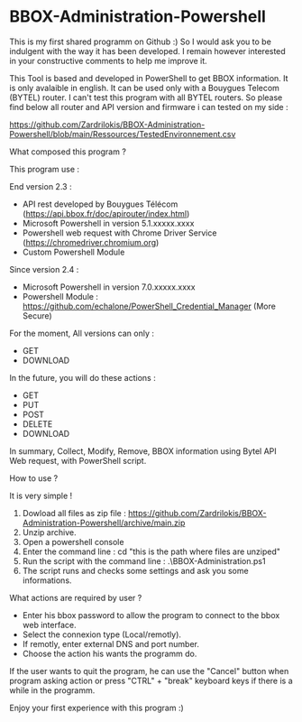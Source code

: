 # BBOX-Administration-Powershell

This is my first shared programm on Github :)
So I would ask you to be indulgent with the way it has been developed.
I remain however interested in your constructive comments to help me improve it.

This Tool is based and developed in PowerShell to get BBOX information.
It is only avalaible in english.
It can be used only with a Bouygues Telecom (BYTEL) router.
I can't test this program with all BYTEL routers.
So please find below all router and API version and firmware i can tested on my side :

https://github.com/Zardrilokis/BBOX-Administration-Powershell/blob/main/Ressources/TestedEnvironnement.csv

What composed this program ?

This program use :

End version 2.3 : 
- API rest developed by Bouygues Télécom (https://api.bbox.fr/doc/apirouter/index.html)
- Microsoft Powershell in version 5.1.xxxxx.xxxx
- Powershell web request with Chrome Driver Service (https://chromedriver.chromium.org)
- Custom Powershell Module

Since version 2.4 : 
- Microsoft Powershell in version 7.0.xxxxx.xxxx
- Powershell Module : https://github.com/echalone/PowerShell_Credential_Manager (More Secure)

For the moment, All versions can only :
- GET
- DOWNLOAD

In the future, you will do these actions :
- GET
- PUT
- POST
- DELETE
- DOWNLOAD

In summary, Collect, Modify, Remove, BBOX information using Bytel API Web request, with PowerShell script.

How to use ?

It is very simple !

1) Dowload all files as zip file : https://github.com/Zardrilokis/BBOX-Administration-Powershell/archive/main.zip
2) Unzip archive.
3) Open a powershell console
4) Enter the command line : cd "this is the path where files are unziped"
5) Run the script with the command line : .\BBOX-Administration.ps1
6) The script runs and checks some settings and ask you some informations.

What actions are required by user ?

- Enter his bbox password to allow the program to connect to the bbox web interface.
- Select the connexion type (Local/remotly).
- If remotly, enter external DNS and port number.
- Choose the action his wants the programm do.

If the user wants to quit the program, he can use the "Cancel" button when program asking action or press "CTRL" + "break" keyboard keys if there is a while in the programm.

Enjoy your first experience with this program :)
